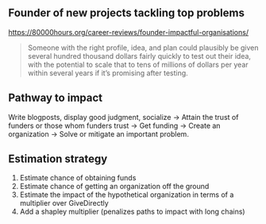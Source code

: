 ## Founder of new projects tackling top problems

<https://80000hours.org/career-reviews/founder-impactful-organisations/>

> Someone with the right profile, idea, and plan could plausibly be given several hundred thousand dollars fairly quickly to test out their idea, with the potential to scale that to tens of millions of dollars per year within several years if it’s promising after testing.

## Pathway to impact

Write blogposts, display good judgment, socialize -> Attain the trust of funders or those whom funders trust -> Get funding -> Create an organization -> Solve or mitigate an important problem.

## Estimation strategy

1. Estimate chance of obtaining funds
2. Estimate chance of getting an organization off the ground
3. Estimate the impact of the hypothetical organization in terms of a multiplier over GiveDirectly
4. Add a shapley multiplier (penalizes paths to impact with long chains)
